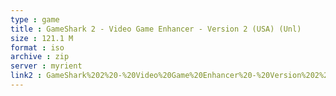 ```yaml
---
type : game
title : GameShark 2 - Video Game Enhancer - Version 2 (USA) (Unl)
size : 121.1 M
format : iso
archive : zip
server : myrient
link2 : GameShark%202%20-%20Video%20Game%20Enhancer%20-%20Version%202%20%28USA%29%20%28Unl%29
---
```

